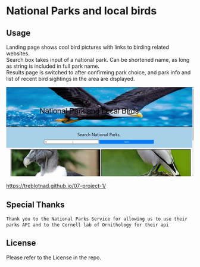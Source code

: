 # National Parks and local birds

## Usage
Landing page shows cool bird pictures with links to birding related websites.  
Search box takes input of a national park. Can be shortened name, as long as string is included in full park name.  
Results page is switched to after confirming park choice, and park info and list of recent bird sightings in the area are displayed.  


![Gif of landing page, search. Park data and bird sightings displayed.](assets\images\ezgif.com-video-to-gif-converted.gif)

https://treblotnad.github.io/07-project-1/


## Special Thanks 
    Thank you to the National Parks Service for allowing us to use their parks API and to the Cornell lab of Ornithology for their api
## License
Please refer to the License in the repo.
